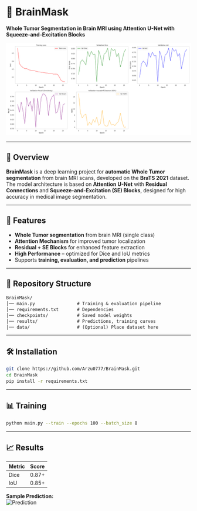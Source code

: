# 🧠 BrainMask
**Whole Tumor Segmentation in Brain MRI using Attention U-Net with Squeeze-and-Excitation Blocks**  

![Training Curves](/results/training_curves.png)  

---

## 📌 Overview  
**BrainMask** is a deep learning project for **automatic Whole Tumor segmentation** from brain MRI scans, developed on the **BraTS 2021** dataset.  
The model architecture is based on **Attention U-Net** with **Residual Connections** and **Squeeze-and-Excitation (SE) Blocks**, designed for high accuracy in medical image segmentation.  

---

## 🚀 Features  
- **Whole Tumor segmentation** from brain MRI (single class)  
- **Attention Mechanism** for improved tumor localization  
- **Residual + SE Blocks** for enhanced feature extraction  
- **High Performance** – optimized for Dice and IoU metrics  
- Supports **training, evaluation, and prediction** pipelines  

---

## 📂 Repository Structure  
```
BrainMask/
│── main.py                # Training & evaluation pipeline  
│── requirements.txt       # Dependencies  
│── checkpoints/           # Saved model weights  
│── results/               # Predictions, training curves  
│── data/                  # (Optional) Place dataset here  
```

---

## 🛠 Installation  
```bash
git clone https://github.com/Arzu0777/BrainMask.git
cd BrainMask
pip install -r requirements.txt
```

---

## 📊 Training  
```bash
python main.py --train --epochs 100 --batch_size 8
```

---

## 📈 Results  
| Metric   | Score |
|----------|-------|
| Dice     | 0.87+ |
| IoU      | 0.85+ |

**Sample Prediction:**  
![Prediction](BrainMask/results/sample_0_pred.png)  
